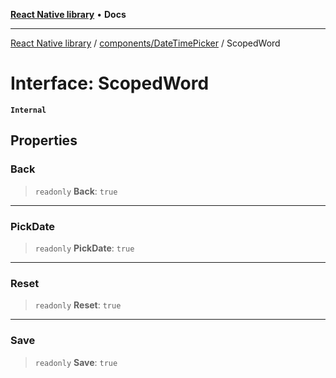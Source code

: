 [**React Native library**](../../../index.md) • **Docs**

***

[React Native library](../../../modules.md) / [components/DateTimePicker](../index.md) / ScopedWord

# Interface: ScopedWord

**`Internal`**

## Properties

### Back

> `readonly` **Back**: `true`

***

### PickDate

> `readonly` **PickDate**: `true`

***

### Reset

> `readonly` **Reset**: `true`

***

### Save

> `readonly` **Save**: `true`
